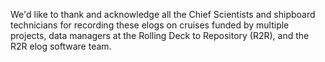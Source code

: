 We'd like to thank and acknowledge all the Chief Scientists and
shipboard technicians for recording these elogs on cruises funded by
multiple projects, data managers at the Rolling Deck to Repository
(R2R), and the R2R elog software team.
